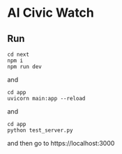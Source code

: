 # AI Civic Watch

## Run

```
cd next
npm i
npm run dev
```
and
```
cd app
uvicorn main:app --reload
```
and 
```
cd app
python test_server.py
```
and then go to https://localhost:3000